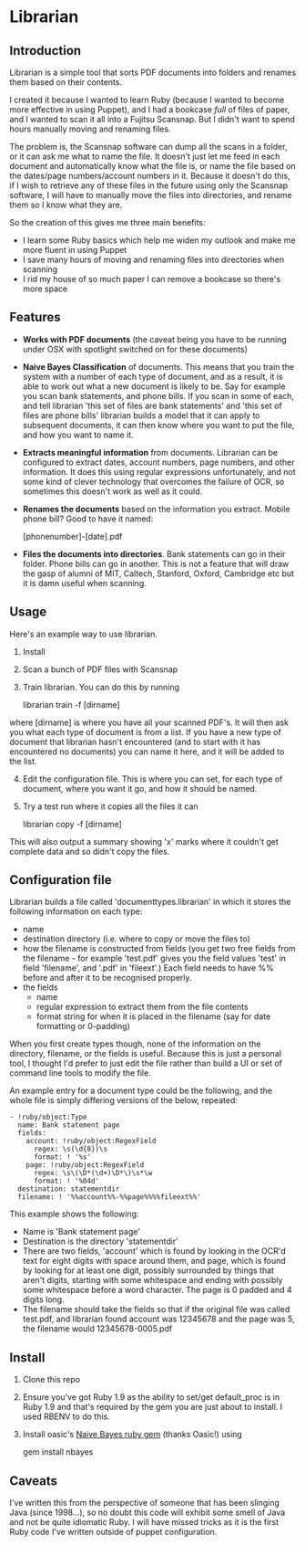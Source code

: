 Librarian
=========

Introduction
------------

Librarian is a simple tool that sorts PDF documents into folders and renames them based on their contents.

I created it because I wanted to learn Ruby (because I wanted to become more effective in using Puppet), and I had
a bookcase *full* of files of paper, and I wanted to scan it all into a Fujitsu Scansnap.  But I didn't want to spend
hours manually moving and renaming files.

The problem is, the Scansnap software can dump all the scans in a folder, or it can ask me what to name the file.
It doesn't just let me feed in each document and automatically know what the file is, or name the file based on the
dates/page numbers/account numbers in it.  Because it doesn't do this, if I wish to retrieve any of these files in the
future using only the Scansnap software, I will have to manually move the files into directories, and rename them so
I know what they are.

So the creation of this gives me three main benefits:

* I learn some Ruby basics which help me widen my outlook and make me more fluent in using Puppet
* I save many hours of moving and renaming files into directories when scanning
* I rid my house of so much paper I can remove a bookcase so there's more space


Features
--------


* __Works with PDF documents__ (the caveat being you have to be running under OSX with spotlight switched on for these
  documents)


* __Naive Bayes Classification__ of documents.  This means that you train the system with a number of each type of
  document, and as a result, it is able to work out what a new document is likely to be.  Say for example you scan
  bank statements, and phone bills.  If you scan in some of each, and tell librarian 'this set of files are bank
  statements' and 'this set of files are phone bills' librarian builds a model that it can apply to subsequent
  documents, it can then know where you want to put the file, and how you want
  to name it.


* __Extracts meaningful information__ from documents.  Librarian can be configured to extract dates, account numbers,
  page numbers, and other information.  It does this using regular expressions unfortunately, and not some kind of
  clever technology that overcomes the failure of OCR, so sometimes this doesn't work as well as it could.


* __Renames the documents__ based on the information you extract.  Mobile phone bill?  Good to have it named:


    [phonenumber]-[date].pdf


* __Files the documents into directories__.  Bank statements can go in their folder.  Phone bills can go in another.
  This is not a feature that will draw the gasp of alumni of MIT, Caltech, Stanford, Oxford, Cambridge etc but it is
  damn useful when scanning.

Usage
-----

Here's an example way to use librarian.

1. Install
2. Scan a bunch of PDF files with Scansnap
3. Train librarian.  You can do this by running 

    librarian train -f [dirname] 

  where [dirname] is where you have all your scanned PDF's.  It will then ask you what each type of document is from a list.  If you have a new type of document that librarian hasn't encountered (and to start with it has encountered no documents) you can name it here, and it will be added to the list.  

4. Edit the configuration file.  This is where you can set, for each type of document, where you want it go, and how it should be named.
5. Try a test run where it copies all the files it can

    librarian copy -f [dirname]

  This will also output a summary showing 'x' marks where it couldn't get complete data and so didn't copy the files.


Configuration file
------------------

Librarian builds a file called 'documenttypes.librarian' in which it stores the following information on each type:

- name
- destination directory (i.e. where to copy or move the files to)
- how the filename is constructed from fields (you get two free fields from the filename - for example 'test.pdf' gives you the field values 'test' in field 'filename', and '.pdf' in 'fileext'.)  Each field needs to have %% before and after it to be recognised properly.
- the fields
  - name
  - regular expression to extract them from the file contents
  - format string for when it is placed in the filename (say for date formatting or 0-padding)

When you first create types though, none of the information on the directory, filename, or the fields is useful.  Because this is just a personal tool, I thought I'd prefer to just edit the file rather than build a UI or set of command line tools to modify the file.

An example entry for a document type could be the following, and the whole file is simply differing versions of the below, repeated:

    - !ruby/object:Type
      name: Bank statement page
      fields:
        account: !ruby/object:RegexField
          regex: \s(\d{8})\s
          format: ! '%s'
        page: !ruby/object:RegexField
          regex: \s\(\D*(\d+)\D*\)\s*\w
          format: ! '%04d'
      destination: statementdir
      filename: ! '%%account%%-%%page%%%%fileext%%'

This example shows the following:

- Name is 'Bank statement page'
- Destination is the directory 'statementdir'
- There are two fields, 'account' which is found by looking in the OCR'd text for eight digits with space around them, and page, which is found by looking for at least one digit, possibly surrounded by things that aren't digits, starting with some whitespace and ending with possibly some whitespace before a word character.  The page is 0 padded and 4 digits long.
- The filename should take the fields so that if the original file was called test.pdf, and librarian found account was 12345678 and the page was 5, the filename would 12345678-0005.pdf

Install
-------

1. Clone this repo
2. Ensure you've got Ruby 1.9 as the ability to set/get default_proc is in Ruby 1.9 and that's required by the gem you are just about to install.  I used RBENV to do this.
3. Install oasic's [Naive Bayes ruby gem](https://github.com/oasic/nbayes) (thanks Oasic!) using


    gem install nbayes


Caveats
-------

I've written this from the perspective of someone that has been slinging Java (since 1998...), so no doubt this code will
exhibit some smell of Java and not be quite idiomatic Ruby.  I will have missed tricks as it is the first Ruby code
I've written outside of puppet configuration.

